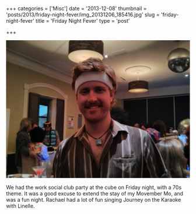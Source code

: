 +++
categories = ['Misc']
date = '2013-12-08'
thumbnail = 'posts/2013/friday-night-fever/img_20131206_185416.jpg'
slug = 'friday-night-fever'
title = 'Friday Night Fever'
type = 'post'

+++

![70s](img_20131206_185416.jpg)

We had the work social club party at the cube on Friday night, with a 70s theme. It was a good excuse to extend the stay of my Movember Mo, and was a fun night. Rachael had a lot of fun singing Journey on the Karaoke with Linelle.